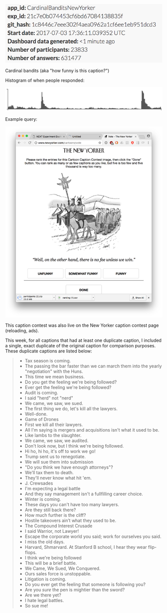 ![](info.png)

Cardinal bandits (aka "how funny is this caption?")

Histogram of when people responded:

![](histogram.png)

Example query:

![](example_query.png)

This caption contest was also live on the New Yorker caption contest page
(reloading, ads).

This week, for all captions that had at least one duplicate caption, I included a single, exact duplicate of the original caption for comparison purposes. These duplicate captions are listed below:

> * Tax season is coming.
> * The passing the bar faster than we can march them into the yearly "negotiation" with the Huns.
> * This time we mean business.
> * Do you get the feeling we're being followed?
> * Ever get the feeling we're being followed?
> * Audit is coming.
> * I said "herd" not "nerd"
> * We came, we saw, we sued.
> * The first thing we do, let's kill all the lawyers.
> * Well-done.
> * Game of Drones
> * First we kill all their lawyers.
> * All I'm saying is mergers and acquisitions isn't what it used to be.
> * Like lambs to the slaughter.
> * We came, we saw, we audited.
> * Don't look now, but I think we're being followed.
> * Hi ho, hi ho, it's off to work we go!
> * Trump sent us to renegotiate.
> * We will sue them into submission
> * "Do you think we have enough attorneys"?
> * We'll tax them to death.
> * They'll never know what hit 'em.
> * J. Crewsades
> * I'm expecting a legal battle
> * And they say management isn't a fullfilling career choice.
> * Winter is coming.
> * These days you can't have too many lawyers.
> * Are they still back there?
> * How much further is the cliff?
> * Hostile takeovers ain’t what they used to be.
> * The Compound Interest Crusade
> * I said Warrior, not Lawyer!
> * Escape the corporate world you said; work for ourselves you said.
> * I miss the old days.
> * Harvard, Shmarvard. At Stanford B school, I hear they wear flip-flops.
> * I think we're being followed
> * This will be a brief battle.
> * We Came, We Sued, We Conquered.
> * Ours sales force is unstoppable.
> * Litigation is coming.
> * Do you ever get the feeling that someone is following you?
> * Are you _sure_ the pen is mightier than the sword?
> * Are we there yet?
> * I hate legal battles.
> * So sue me!
